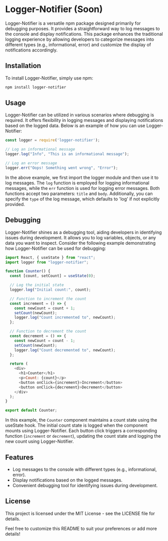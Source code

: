 # Logger-Notifier (Soon)

Logger-Notifier is a versatile npm package designed primarily for debugging purposes. It provides a straightforward way to log messages to the console and display notifications. This package enhances the traditional logging experience by allowing developers to categorize messages into different types (e.g., informational, error) and customize the display of notifications accordingly.

## Installation

To install Logger-Notifier, simply use npm:

```bash
npm install logger-notifier
```

## Usage

Logger-Notifier can be utilized in various scenarios where debugging is required. It offers flexibility in logging messages and displaying notifications based on the logged data. Below is an example of how you can use Logger-Notifier:

```javascript
const logger = require('logger-notifier');

// Log an informational message
logger.log("Info", "This is an informational message");

// Log an error message
logger.err("Oops! Something went wrong", "Error");
```

In the above example, we first import the logger module and then use it to log messages. The `log` function is employed for logging informational messages, while the `err` function is used for logging error messages. Both functions accept two parameters: `title` and `body`. Additionally, you can specify the `type` of the log message, which defaults to 'log' if not explicitly provided.

## Debugging

Logger-Notifier shines as a debugging tool, aiding developers in identifying issues during development. It allows you to log variables, objects, or any data you want to inspect. Consider the following example demonstrating how Logger-Notifier can be used for debugging:

```javascript
import React, { useState } from "react";
import logger from "logger-notifier";

function Counter() {
  const [count, setCount] = useState(0);

  // Log the initial state
  logger.log("Initial count:", count);

  // Function to increment the count
  const increment = () => {
    const newCount = count + 1;
    setCount(newCount);
    logger.log("Count incremented to", newCount);
  };

  // Function to decrement the count
  const decrement = () => {
    const newCount = count - 1;
    setCount(newCount);
    logger.log("Count decremented to", newCount);
  };

  return (
    <div>
      <h1>Counter</h1>
      <p>Count: {count}</p>
      <button onClick={increment}>Increment</button>
      <button onClick={decrement}>Decrement</button>
    </div>
  );
}

export default Counter;
```

In this example, the `Counter` component maintains a count state using the useState hook. The initial count state is logged when the component mounts using Logger-Notifier. Each button click triggers a corresponding function (`increment` or `decrement`), updating the count state and logging the new count using Logger-Notifier.

## Features

- Log messages to the console with different types (e.g., informational, error).
- Display notifications based on the logged messages.
- Convenient debugging tool for identifying issues during development.

## License

This project is licensed under the MIT License - see the LICENSE file for details.

Feel free to customize this README to suit your preferences or add more details!